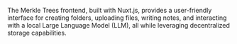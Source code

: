 The Merkle Trees frontend, built with Nuxt.js, provides a user-friendly interface for creating folders, uploading files, writing notes, and interacting with a local Large Language Model (LLM), all while leveraging decentralized storage capabilities.

